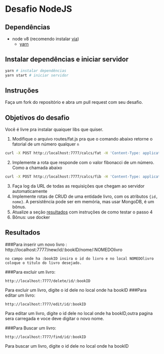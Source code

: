 # Desafio NodeJS

## Dependências

- node v8 (recomendo instalar [via](https://github.com/creationix/nvm))
  - [yarn](https://yarnpkg.com)

## Instalar dependências e iniciar servidor

```bash
yarn # instalar dependências
yarn start # iniciar servidor
```

## Instruções

Faça um fork do repositório e abra um pull request com seu desafio.

## Objetivos do desafio

Você é livre pra instalar quaiquer libs que quiser.

1. Modifique o arquivo routes/fat.js pra que o comando abaixo retorne o fatorial de um número qualquer `n`
```bash
curl -X POST http://localhost:7777/calcs/fat -H 'Content-Type: application/json' -d '{"n": 1}'

```
2. Implemente a rota que responde com o valor fibonacci de um número. Como a chamada abaixo
```bash
curl -X POST http://localhost:7777/calcs/fib -H 'Content-Type: application/json' -d '{"n": 1}'

```
3. Faça log da URL de todas as requisições que chegam ao servidor automaticamente
4. Implemente rotas de CRUD de uma entidade livro, com os atributos `{id, nome}`. A persistência pode ser em memória, mas usar MongoDB, é um bônus.
5. Atualize a seção [resultados](#resultados) com instruções de como testar o passo 4
6. Bônus: use docker

## Resultados

###Para inserir um novo livro :
	http://localhost:7777/new/id/:bookID/nome/:NOMEDOlivro

	no campo onde ha :bookID insira o id do livro e no local NOMEDOlivro coloque o titulo do livro desejado.
###Para excluir um livro: 
```
http://localhost:7777/delete/id/:bookID
```

Para excluir um livro, digite o id dele no local onde ha bookID
###Para editar um livro:
```
http://localhost:7777/edit/id/:bookID
```

Para editar um livro, digite o id dele no local onde ha bookID,outra pagina sera carregada e voce deve digitar o novo nome.

###Para Buscar um livro:	
```
http://localhost:7777/find/id/:bookID
```

Para buscar um livro, digite o id dele no local onde ha bookID